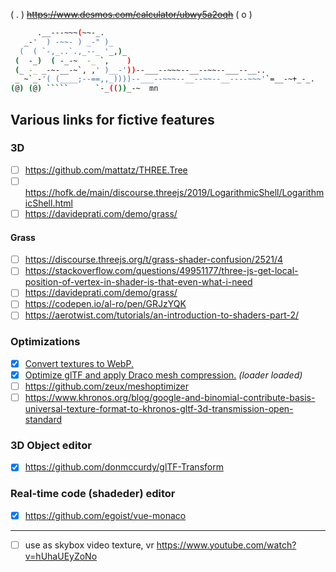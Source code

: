 ( . ) ~~https://www.desmos.com/calculator/ubwy5a2oqh~~ ( o )

```sh
      .__---~~~(~~-_.
   _-'  ) -~~- ) _-" )_
  (  ( `-,_..`.,_--_ '_,)_
 (  -_)  ( -_-~  -_ `,    )
 (_ -_ _-~-__-~`, ,' )__-'))--___--~~~--__--~~--___--__..
 _ ~`_-'( (____;--==,,_))))--___--~~~--__--~~--__----~~~'`=__-~+_-_.
(@) (@) `````      `-_(())_-~  mn
```

## Various links for fictive features

### 3D

- [ ] https://github.com/mattatz/THREE.Tree
- [ ] https://hofk.de/main/discourse.threejs/2019/LogarithmicShell/LogarithmicShell.html
- [ ] https://davideprati.com/demo/grass/

#### Grass

- [ ] https://discourse.threejs.org/t/grass-shader-confusion/2521/4
- [ ] https://stackoverflow.com/questions/49951177/three-js-get-local-position-of-vertex-in-shader-is-that-even-what-i-need
- [ ] https://davideprati.com/demo/grass/
- [ ] https://codepen.io/al-ro/pen/GRJzYQK
- [ ] https://aerotwist.com/tutorials/an-introduction-to-shaders-part-2/

### Optimizations

- [x] [Convert textures to WebP.](https://developers.google.com/speed/webp/docs/using)
- [x] [Optimize glTF and apply Draco mesh compression.](https://github.com/CesiumGS/gltf-pipeline) _(loader loaded)_
- [ ] https://github.com/zeux/meshoptimizer
- [ ] https://www.khronos.org/blog/google-and-binomial-contribute-basis-universal-texture-format-to-khronos-gltf-3d-transmission-open-standard

### 3D Object editor

- [x] https://github.com/donmccurdy/glTF-Transform

### Real-time code (shadeder) editor

- [x] https://github.com/egoist/vue-monaco

---

- [ ] use as skybox video texture, vr https://www.youtube.com/watch?v=hUhaUEyZoNo
